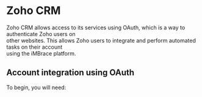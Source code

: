 # Zoho CRM

Zoho CRM allows access to its services using OAuth, which is a way to authenticate Zoho users on  
other websites. This allows Zoho users to integrate and perform automated tasks on their account  
using the iMBrace platform.

## Account integration using OAuth
To begin, you will need:
